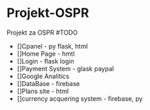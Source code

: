 # Projekt-OSPR
Projekt za OSPR
#TODO
- []Cpanel - py flask, html
- []Home Page - hmtl
- []Login - flask login
- []Payment System - glask paypal
- []Google Analitics
- []DataBase - firebase
- []Plans site - html
- []currency acquering system - firebase, py
